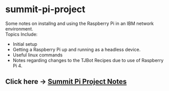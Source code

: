 # summit-pi-project

Some notes on installng and using the Raspberry Pi in an IBM network environment.  
Topics Include:

- Initial setup
- Getting a Raspberry Pi up and running as a headless device.
- Useful linux commands
- Notes regarding changes to the TJBot Recipes due to use of Raspberry Pi 4.

## Click here -> [Summit Pi Project Notes](https://github.com/CaskAle/summit-pi-project/blob/master/summit-pi.md)

